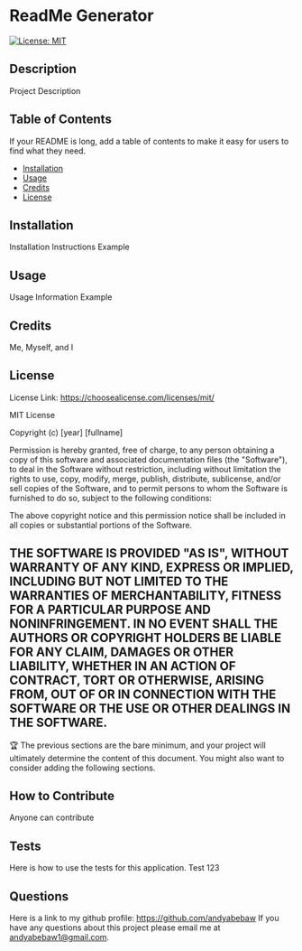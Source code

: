 
  # ReadMe Generator

  [![License: MIT](https://img.shields.io/badge/License-MIT-yellow.svg)](https://opensource.org/licenses/MIT)

  ## Description
  
  Project Description
  
  ## Table of Contents 
  
  If your README is long, add a table of contents to make it easy for users to find what they need.
  
  - [Installation](#installation)
  - [Usage](#usage)
  - [Credits](#credits)
  - [License](#license)
  
  ## Installation
  
  Installation Instructions Example

  ## Usage
  
  Usage Information Example
  
  ## Credits
  
  Me, Myself, and I
  
  ## License
  
License Link: https://choosealicense.com/licenses/mit/

 MIT License

Copyright (c) [year] [fullname]

Permission is hereby granted, free of charge, to any person obtaining a copy
of this software and associated documentation files (the "Software"), to deal
in the Software without restriction, including without limitation the rights
to use, copy, modify, merge, publish, distribute, sublicense, and/or sell
copies of the Software, and to permit persons to whom the Software is
furnished to do so, subject to the following conditions:

The above copyright notice and this permission notice shall be included in all
copies or substantial portions of the Software.

THE SOFTWARE IS PROVIDED "AS IS", WITHOUT WARRANTY OF ANY KIND, EXPRESS OR
IMPLIED, INCLUDING BUT NOT LIMITED TO THE WARRANTIES OF MERCHANTABILITY,
FITNESS FOR A PARTICULAR PURPOSE AND NONINFRINGEMENT. IN NO EVENT SHALL THE
AUTHORS OR COPYRIGHT HOLDERS BE LIABLE FOR ANY CLAIM, DAMAGES OR OTHER
LIABILITY, WHETHER IN AN ACTION OF CONTRACT, TORT OR OTHERWISE, ARISING FROM,
OUT OF OR IN CONNECTION WITH THE SOFTWARE OR THE USE OR OTHER DEALINGS IN THE
SOFTWARE.
  ---
  
  🏆 The previous sections are the bare minimum, and your project will ultimately determine the content of this document. You might also want to consider adding the following sections.
 
  ## How to Contribute
  
  Anyone can contribute

  ## Tests
  
  Here is how to use the tests for this application.
  Test 123

  ## Questions
  Here is a link to my github profile: https://github.com/andyabebaw
  If you have any questions about this project please email me at andyabebaw1@gmail.com.
  